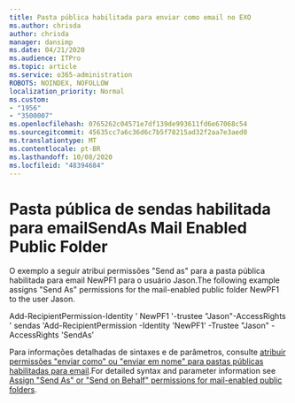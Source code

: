```yaml
---
title: Pasta pública habilitada para enviar como email no EXO
ms.author: chrisda
author: chrisda
manager: dansimp
ms.date: 04/21/2020
ms.audience: ITPro
ms.topic: article
ms.service: o365-administration
ROBOTS: NOINDEX, NOFOLLOW
localization_priority: Normal
ms.custom:
- "1956"
- "3500007"
ms.openlocfilehash: 0765262c04571e7df139de993611fd6e67068c54
ms.sourcegitcommit: 45635cc7a6c36d6c7b5f78215ad32f2aa7e3aed0
ms.translationtype: MT
ms.contentlocale: pt-BR
ms.lasthandoff: 10/08/2020
ms.locfileid: "48394684"
---
```

# <a name="sendas-mail-enabled-public-folder"></a><span data-ttu-id="b5cb0-102">Pasta pública de sendas habilitada para email</span><span class="sxs-lookup"><span data-stu-id="b5cb0-102">SendAs Mail Enabled Public Folder</span></span>

<span data-ttu-id="b5cb0-103">O exemplo a seguir atribui permissões "Send as" para a pasta pública habilitada para email NewPF1 para o usuário Jason.</span><span class="sxs-lookup"><span data-stu-id="b5cb0-103">The following example assigns "Send As" permissions for the mail-enabled public folder NewPF1 to the user Jason.</span></span>

<span data-ttu-id="b5cb0-104">Add-RecipientPermission-Identity ' NewPF1 '-trustee "Jason"-AccessRights ' sendas '</span><span class="sxs-lookup"><span data-stu-id="b5cb0-104">Add-RecipientPermission -Identity 'NewPF1' -Trustee "Jason" -AccessRights 'SendAs'</span></span>

<span data-ttu-id="b5cb0-105">Para informações detalhadas de sintaxes e de parâmetros, consulte [atribuir permissões "enviar como" ou "enviar em nome" para pastas públicas habilitadas para email](https://docs.microsoft.com/exchange/collaboration-exo/public-folders/assign-permissions-mail-enabled-pfs).</span><span class="sxs-lookup"><span data-stu-id="b5cb0-105">For detailed syntax and parameter information see [Assign "Send As" or "Send on Behalf" permissions for mail-enabled public folders](https://docs.microsoft.com/exchange/collaboration-exo/public-folders/assign-permissions-mail-enabled-pfs).</span></span>
